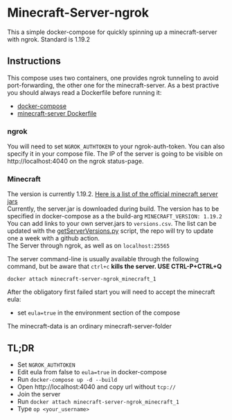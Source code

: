 # Minecraft-Server-ngrok
This a simple docker-compose for quickly spinning up a minecraft-server with ngrok.
Standard is 1.19.2

## Instructions
This compose uses two containers, one provides ngrok tunneling to avoid port-forwarding, the other one for the minecraft-server. As a best practive you should always read a Dockerfile before running it:
- [docker-compose](docker-compose.yml)
- [minecraft-server Dockerfile](minecraft/Dockerfile)
### ngrok
You will need to set `NGROK_AUTHTOKEN` to your ngrok-auth-token. You can also specify it in your compose file.
The IP of the server is going to be visible on http://localhost:4040 on the ngrok status-page.
### Minecraft
The version is currently 1.19.2. [Here is a list of the official minecraft server jars](minecraft/versions.csv) <br>
Currently, the server.jar is downloaded during build. The version has to be specified in docker-compose as a the build-arg `MINECRAFT_VERSION: 1.19.2`<br>
You can add links to your own server.jars to `versions.csv`. The list can be updated with the [getServerVersions.py](scripts/getServerVersions.py) script, the repo will try to update one a week with a github action.<br>
The Server through ngrok, as well as on `localhost:25565`

The server command-line is usually available through the following command, but be aware that `ctrl+c` **kills the server. USE CTRL-P+CTRL+Q**
```
docker attach minecraft-server-ngrok_minecraft_1
``` 

After the obligatory first failed start you will need to accept the minecraft eula:<br>

- set `eula=true` in the environment section of the compose

The minecraft-data is an ordinary minecraft-server-folder
## TL;DR
- Set `NGROK_AUTHTOKEN`
- Edit eula from false to `eula=true` in docker-compose
- Run `docker-compose up -d --build`
- Open http://localhost:4040 and copy url without `tcp://`
- Join the server
- Run `docker attach minecraft-server-ngrok_minecraft_1`
- Type `op <your_username>` 
